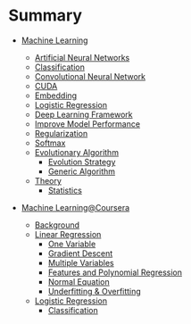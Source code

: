 # Summary

* [Machine Learning](/MachineLearning/ml.md)
    * [Artificial Neural Networks](/MachineLearning/ann.md)
    * [Classification](/MachineLearning/classification.md)
    * [Convolutional Neural Network](/MachineLearning/cnn.md)
    * [CUDA](MachineLearning/cuda.md)
    * [Embedding](MachineLearning/embedding.md)
    * [Logistic Regression](MachineLearning/logistic_regression.md)
    * [Deep Learning Framework](MachineLearning/dl_frameworks.md)
    * [Improve Model Performance](MachineLearning/model_performance.md)
    * [Regularization](MachineLearning/regularization.md)
    * [Softmax](MachineLearning/softmax.md)
    * [Evolutionary Algorithm]()
        * [Evolution Strategy](MachineLearning/Evolutionary/evolution_strategy.md)
        * [Generic Algorithm](MachineLearning/Evolutionary/generic_algorithm.md)
    * [Theory]()
        * [Statistics](MachineLearning/Theory/statistics.md)


* [Machine Learning@Coursera]()
    * [Background](/ML_Coursera_Andrew/Background/background.md)
    * [Linear Regression](/ML_Coursera_Andrew/LinearRegression/lr.md)
        * [One Variable](/ML_Coursera_Andrew/LinearRegression/one_var.md)
        * [Gradient Descent](/ML_Coursera_Andrew/LinearRegression/gradient_descent.md)
        * [Multiple Variables](/ML_Coursera_Andrew/LinearRegression/mult_var.md)
        * [Features and Polynomial Regression](/ML_Coursera_Andrew/LinearRegression/features.md)
        * [Normal Equation](/ML_Coursera_Andrew/LinearRegression/normal_equation.md)
        * [Underfitting & Overfitting](/ML_Coursera_Andrew/LinearRegression/error_fit.md)
    * [Logistic Regression](/ML_Coursera_Andrew/LogisticRegression/lr.md)
        * [Classification](/ML_Coursera_Andrew/LogisticRegression/classification.md)
        
